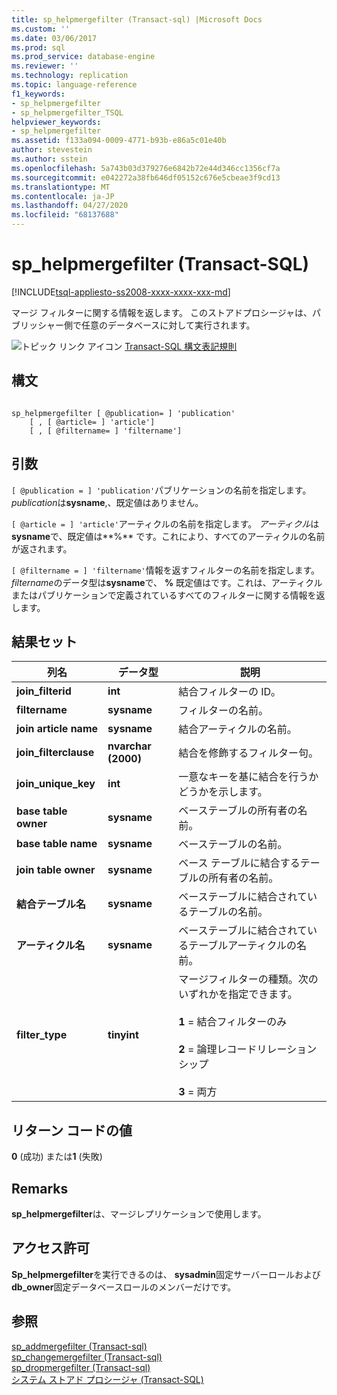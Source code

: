 ```yaml
---
title: sp_helpmergefilter (Transact-sql) |Microsoft Docs
ms.custom: ''
ms.date: 03/06/2017
ms.prod: sql
ms.prod_service: database-engine
ms.reviewer: ''
ms.technology: replication
ms.topic: language-reference
f1_keywords:
- sp_helpmergefilter
- sp_helpmergefilter_TSQL
helpviewer_keywords:
- sp_helpmergefilter
ms.assetid: f133a094-0009-4771-b93b-e86a5c01e40b
author: stevestein
ms.author: sstein
ms.openlocfilehash: 5a743b03d379276e6842b72e44d346cc1356cf7a
ms.sourcegitcommit: e042272a38fb646df05152c676e5cbeae3f9cd13
ms.translationtype: MT
ms.contentlocale: ja-JP
ms.lasthandoff: 04/27/2020
ms.locfileid: "68137688"
---
```

# <a name="sp_helpmergefilter-transact-sql"></a>sp_helpmergefilter (Transact-SQL)
[!INCLUDE[tsql-appliesto-ss2008-xxxx-xxxx-xxx-md](../../includes/tsql-appliesto-ss2008-xxxx-xxxx-xxx-md.md)]

  マージ フィルターに関する情報を返します。 このストアドプロシージャは、パブリッシャー側で任意のデータベースに対して実行されます。  
  
 ![トピック リンク アイコン](../../database-engine/configure-windows/media/topic-link.gif "トピック リンク アイコン") [Transact-SQL 構文表記規則](../../t-sql/language-elements/transact-sql-syntax-conventions-transact-sql.md)  
  
## <a name="syntax"></a>構文  
  
```  
  
sp_helpmergefilter [ @publication= ] 'publication'   
    [ , [ @article= ] 'article']  
    [ , [ @filtername= ] 'filtername']  
```  
  
## <a name="arguments"></a>引数  
`[ @publication = ] 'publication'`パブリケーションの名前を指定します。 *publication*は**sysname**,、既定値はありません。  
  
`[ @article = ] 'article'`アーティクルの名前を指定します。 *アーティクル*は**sysname**で、既定値は**%** です。これにより、すべてのアーティクルの名前が返されます。  
  
`[ @filtername = ] 'filtername'`情報を返すフィルターの名前を指定します。 *filtername*のデータ型は**sysname**で、 **%** 既定値はです。これは、アーティクルまたはパブリケーションで定義されているすべてのフィルターに関する情報を返します。  
  
## <a name="result-sets"></a>結果セット  
  
|列名|データ型|説明|  
|-----------------|---------------|-----------------|  
|**join_filterid**|**int**|結合フィルターの ID。|  
|**filtername**|**sysname**|フィルターの名前。|  
|**join article name**|**sysname**|結合アーティクルの名前。|  
|**join_filterclause**|**nvarchar (2000)**|結合を修飾するフィルター句。|  
|**join_unique_key**|**int**|一意なキーを基に結合を行うかどうかを示します。|  
|**base table owner**|**sysname**|ベーステーブルの所有者の名前。|  
|**base table name**|**sysname**|ベーステーブルの名前。|  
|**join table owner**|**sysname**|ベース テーブルに結合するテーブルの所有者の名前。|  
|**結合テーブル名**|**sysname**|ベーステーブルに結合されているテーブルの名前。|  
|**アーティクル名**|**sysname**|ベーステーブルに結合されているテーブルアーティクルの名前。|  
|**filter_type**|**tinyint**|マージフィルターの種類。次のいずれかを指定できます。<br /><br /> **1** = 結合フィルターのみ<br /><br /> **2** = 論理レコードリレーションシップ<br /><br /> **3** = 両方|  
  
## <a name="return-code-values"></a>リターン コードの値  
 **0** (成功) または**1** (失敗)  
  
## <a name="remarks"></a>Remarks  
 **sp_helpmergefilter**は、マージレプリケーションで使用します。  
  
## <a name="permissions"></a>アクセス許可  
 **Sp_helpmergefilter**を実行できるのは、 **sysadmin**固定サーバーロールおよび**db_owner**固定データベースロールのメンバーだけです。  
  
## <a name="see-also"></a>参照  
 [sp_addmergefilter &#40;Transact-sql&#41;](../../relational-databases/system-stored-procedures/sp-addmergefilter-transact-sql.md)   
 [sp_changemergefilter &#40;Transact-sql&#41;](../../relational-databases/system-stored-procedures/sp-changemergefilter-transact-sql.md)   
 [sp_dropmergefilter &#40;Transact-sql&#41;](../../relational-databases/system-stored-procedures/sp-dropmergefilter-transact-sql.md)   
 [システム ストアド プロシージャ &#40;Transact-SQL&#41;](../../relational-databases/system-stored-procedures/system-stored-procedures-transact-sql.md)  
  
  
